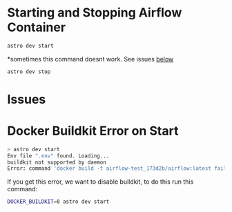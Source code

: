 # Starting and Stopping Airflow Container

```bash
astro dev start
```
*sometimes this command doesnt work. See issues [below](#docker-buildkit-error-on-start)

```bash
astro dev stop
```

# Issues

# Docker Buildkit Error on Start 
```bash
> astro dev start
Env file ".env" found. Loading...
buildkit not supported by daemon
Error: command 'docker build -t airflow-test_173d2b/airflow:latest failed: failed to execute cmd: exit status 1
```

If you get this error, we want to disable buildkit, to do this run this command:

```bash
DOCKER_BUILDKIT=0 astro dev start
```